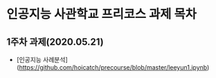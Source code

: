 # 인공지능 사관학교 프리코스 과제 목차

## 1주차 과제(2020.05.21)
 * [인공지능 사례분석]  (https://github.com/hoicatch/precourse/blob/master/leeyun1.ipynb)
